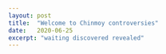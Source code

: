 ```yaml
---
layout: post
title:  "Welcome to Chinmoy controversies"
date:   2020-06-25
excerpt: "waiting discovered revealed"
---
```

